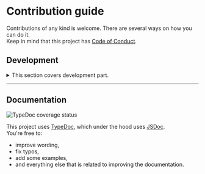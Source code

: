 # Contribution guide

Contributions of any kind is welcome. There are several ways on how you can do it.\
Keep in mind that this project has [Code of Conduct](https://github.com/xeho91/svelte-ast-print?tab=coc-ov-file).

## Development

<details>
<summary>This section covers development part.</summary>

### Setup

If you intend to setup this project locally, ensure you have right prerequisites from below table:

#### Prerequisites

You must have those tools installed.

| Importance | Dependency | Version                                              |
| ---------- | ---------- | ---------------------------------------------------- |
| ❗required | [Node.js]  | LTS                                                  |
| ❗required | [pnpm]     | Use `corepack enable` to automatically setup version |

---

#### Step by step

1. Clone this repository.

1. Setup the used Node.js package manager with [corepack]:

    ```sh
    corepack enable
    ```

1. Install project dependencies with pnpm:

    ```sh
    pnpm install
    ```

1. Take a look at the `"scripts"` in [`./package.json`](../package.json#scripts) to see if you can find what you need.

    For the the usage convenience those scripts concurrently run related tasks:

    - `pnpm build`
    - `pnpm dev` <- this is for the development

1. If you intend to push changes...
   You can either rely on the optional step 4 to automatically do lint checks _(related to the changed files)_
   for you while attempting to create a commit message.\
   Otherwise use `pnpm lint`.

1. If lint checks has found any issue(s), see if you can automatically fix it by running `pnpm fix`.

</details>

---

## Documentation

![TypeDoc coverage status](https://xeho91.github.io/svelte-ast-print/coverage.svg)

This project uses [TypeDoc], which under the hood uses [JSDoc].\
You're free to:

-   improve wording,
-   fix typos,
-   add some examples,
-   and everything else that is related to improving the documentation.

<!-- LINKS -->

[Node.js]: https://github.com/nodejs/node
[pnpm]: https://github.com/pnpm/pnpm
[typos]: https://github.com/crate-ci/typos
[corepack]: https://github.com/nodejs/corepack
[TypeDoc]: https://github.com/TypeStrong/typedoc
[JSDoc]: https://github.com/jsdoc/jsdoc
